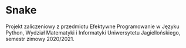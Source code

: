 # Snake

Projekt zaliczeniowy z przedmiotu Efektywne Programowanie w Języku Python, Wydział Matematyki i Informatyki Uniwersytetu
 Jagiellońskiego, semestr zimowy 2020/2021.